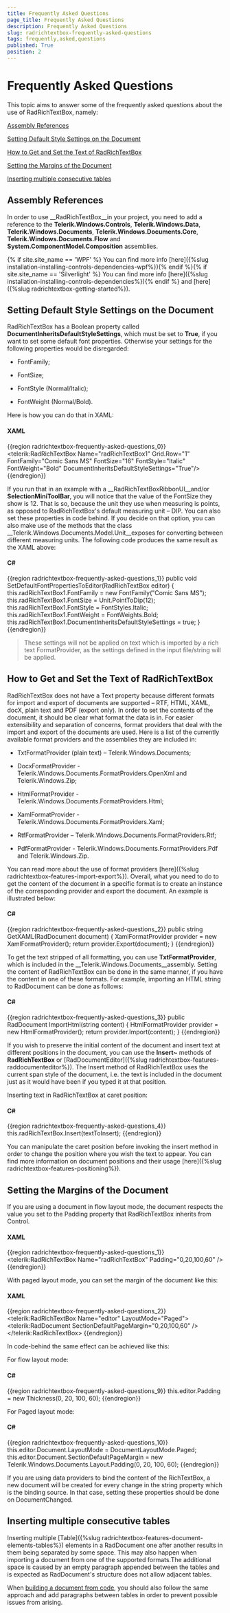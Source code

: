 ```yaml
---
title: Frequently Asked Questions
page_title: Frequently Asked Questions
description: Frequently Asked Questions
slug: radrichtextbox-frequently-asked-questions
tags: frequently,asked,questions
published: True
position: 2
---
```


# Frequently Asked Questions



This topic aims to answer some of the frequently asked questions about the use of RadRichTextBox, namely:

[Assembly References](#assembly-references)

[Setting Default Style Settings on the Document](#setting-default-style-settings-on-the-document)

[How to Get and Set the Text of RadRichTextBox](#how-to-get-and-set-the-text-of-radrichtextbox)

[Setting the Margins of the Document](#setting-the-margins-of-the-document)

[Inserting multiple consecutive tables](#inserting-multiple-consecutive-tables)

## Assembly References

In order to use __RadRichTextBox__in your project, you need to add a reference to the
          __Telerik.Windows.Controls__, __Telerik.Windows.Data__, __Telerik.Windows.Documents__, __Telerik.Windows.Documents.Core__, __Telerik.Windows.Documents.Flow__ and __System.ComponentModel.Composition__
          assemblies.
        

{% if site.site_name == 'WPF' %}
            You can find more info
            [here]({%slug installation-installing-controls-dependencies-wpf%}){% endif %}{% if site.site_name == 'Silverlight' %}
            You can find more info
            [here]({%slug installation-installing-controls-dependencies%}){% endif %}
          and [here]({%slug radrichtextbox-getting-started%}).
        

## Setting Default Style Settings on the Document

RadRichTextBox has a Boolean property called __DocumentInheritsDefaultStyleSettings__, which must be set to
          __True__, if you want to set some default font properties. Otherwise your settings for the following properties would be
          disregarded:
        

* FontFamily;

* FontSize;

* FontStyle (Normal/Italic);

* FontWeight (Normal/Bold).

Here is how you can do that in XAML:

#### __XAML__

{{region radrichtextbox-frequently-asked-questions_0}}
	        <telerik:RadRichTextBox Name="radRichTextBox1" Grid.Row="1" FontFamily="Comic Sans MS" FontSize="16" FontStyle="Italic" FontWeight="Bold" DocumentInheritsDefaultStyleSettings="True"/>
	{{endregion}}



If you run that in an example with a __RadRichTextBoxRibbonUI__and/or __SelectionMiniToolBar__, you will
          notice that the value of the FontSize they show is 12. That is so, because the unit they use when measuring is points, as opposed to RadRichTextBox's
          default measuring unit – DIP.
          You can also set these properties in code behind. If you decide on that option, you can also make use of the methods that the class
          __Telerik.Windows.Documents.Model.Unit__exposes for converting between different measuring units. The following code produces
          the same result as the XAML above:
        

#### __C#__

{{region radrichtextbox-frequently-asked-questions_1}}
	        public void SetDefaultFontPropertiesToEditor(RadRichTextBox editor)
	        {
	            this.radRichTextBox1.FontFamily = new FontFamily("Comic Sans MS");
	            this.radRichTextBox1.FontSize = Unit.PointToDip(12);
	            this.radRichTextBox1.FontStyle = FontStyles.Italic;
	            this.radRichTextBox1.FontWeight = FontWeights.Bold;
	            this.radRichTextBox1.DocumentInheritsDefaultStyleSettings = true;
	        }
	{{endregion}}



>These settings will not be applied on text which is imported by a rich text FormatProvider, as the settings defined in the input
            file/string will be applied.
          

## How to Get and Set the Text of RadRichTextBox

RadRichTextBox does not have a Text property because different formats for import and export of documents are supported – RTF, HTML, XAML, docX, plain text and PDF (export only). In order to set the contents of the document, it should be clear what format the data is in. For easier extensibility and separation of concerns, format providers that deal with the import and export of the documents are used. Here is a list of the currently available format providers and the assemblies they are included in:

* TxtFormatProvider (plain text) – Telerik.Windows.Documents;

* DocxFormatProvider - Telerik.Windows.Documents.FormatProviders.OpenXml and Telerik.Windows.Zip;

* HtmlFormatProvider - Telerik.Windows.Documents.FormatProviders.Html;

* XamlFormatProvider - Telerik.Windows.Documents.FormatProviders.Xaml;

* RtfFormatProvider – Telerik.Windows.Documents.FormatProviders.Rtf;

* PdfFormatProvider - Telerik.Windows.Documents.FormatProviders.Pdf and Telerik.Windows.Zip.

You can read more about the use of format providers [here]({%slug radrichtextbox-features-import-export%}). Overall, what you need to
          do to get the content of the document in a specific format is to create an instance of the corresponding provider and export the document.
          An example is illustrated below:
        

#### __C#__

{{region radrichtextbox-frequently-asked-questions_2}}
	        public string GetXAML(RadDocument document)
	        {
	            XamlFormatProvider provider = new XamlFormatProvider();
	            return provider.Export(document);
	        }
	{{endregion}}



To get the text stripped of all formatting, you can use __TxtFormatProvider__, which is included in the
          __Telerik.Windows.Documents__assembly. Setting the content of RadRichTextBox can be done in the same manner, if you have the
          content in one of these formats. For example, importing an HTML string to RadDocument can be done as follows:
        



#### __C#__

{{region radrichtextbox-frequently-asked-questions_3}}
	        public RadDocument ImportHtml(string content)
	        {
	            HtmlFormatProvider provider = new HtmlFormatProvider();
	            return provider.Import(content);
	        }
	{{endregion}}



If you wish to preserve the initial content of the document and insert text at different positions in the document, you can use the
          __Insert~__ methods of __RadRichTextBox__ or [RadDocumentEditor]({%slug radrichtextbox-features-raddocumenteditor%}). The Insert method of
          RadRichTextBox uses the current span style of the document, i.e. the text is included in the document just as it would have been if you typed it at that position.
        

Inserting text in RadRichTextBox at caret position:

#### __C#__

{{region radrichtextbox-frequently-asked-questions_4}}
	            this.radRichTextBox.Insert(textToInsert);
	{{endregion}}



You can manipulate the caret position before invoking the insert method in order to change the position where you wish the text to appear. You can find more information
          on document positions and their usage [here]({%slug radrichtextbox-features-positioning%}).
        

## Setting the Margins of the Document

If you are using a document in flow layout mode, the document respects the value you set to the Padding property that RadRichTextBox inherits from Control. 

#### __XAML__

{{region radrichtextbox-frequently-asked-questions_1}}
	        <telerik:RadRichTextBox Name="radRichTextBox" Padding="0,20,100,60" />
	{{endregion}}



With paged layout mode, you can set the margin of the document like this:



#### __XAML__

{{region radrichtextbox-frequently-asked-questions_2}}
	        <telerik:RadRichTextBox Name="editor" LayoutMode="Paged">
	            <telerik:RadDocument SectionDefaultPageMargin="0,20,100,60" />
	        </telerik:RadRichTextBox>
	{{endregion}}



In code-behind the same effect can be achieved like this:

For flow layout mode:

#### __C#__

{{region radrichtextbox-frequently-asked-questions_9}}
	            this.editor.Padding = new Thickness(0, 20, 100, 60);
	{{endregion}}



For Paged layout mode:

#### __C#__

{{region radrichtextbox-frequently-asked-questions_10}}
	            this.editor.Document.LayoutMode = DocumentLayoutMode.Paged;
	            this.editor.Document.SectionDefaultPageMargin = new Telerik.Windows.Documents.Layout.Padding(0, 20, 100, 60);
	{{endregion}}



If you are using data providers to bind the content of the RichTextBox, a new document will be created for every change in the string property which is the
          binding source. In that case, setting these properties should be done on DocumentChanged.
        

## Inserting multiple consecutive tables

Inserting multiple [Table]({%slug radrichtextbox-features-document-elements-tables%}) elements in a RadDocument one after another
          results in them being separated by some space. This may also happen when importing a document from one of the supported formats.The additional space
          is caused by an empty paragraph appended between the tables and is expected as RadDocument's structure does not allow adjacent tables.
        

When [building a document from code](41C22174-75A3-4CAE-9824-FD0EA42A789F#Creating_a_Document_at_run_time),
          you should also follow the same approach and add paragraphs between tables in order to prevent possible issues from arising.
        
